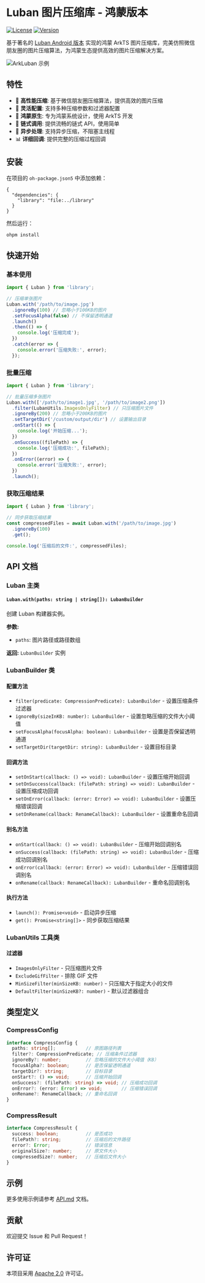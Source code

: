 # Luban 图片压缩库 - 鸿蒙版本

[![License](https://img.shields.io/badge/license-Apache%202.0-blue.svg)](LICENSE)
[![Version](https://img.shields.io/badge/version-1.0.0-green.svg)](oh-package.json5)

基于著名的 [Luban Android 版本](https://github.com/Curzibn/Luban) 实现的鸿蒙 ArkTS 图片压缩库，完美仿照微信朋友圈的图片压缩算法，为鸿蒙生态提供高效的图片压缩解决方案。

![ArkLuban 示例](example.png)

## 特性

- 🚀 **高性能压缩**: 基于微信朋友圈压缩算法，提供高效的图片压缩
- 🔧 **灵活配置**: 支持多种压缩参数和过滤器配置
- 📱 **鸿蒙原生**: 专为鸿蒙系统设计，使用 ArkTS 开发
- 🎯 **链式调用**: 提供流畅的链式 API，使用简单
- 🔄 **异步处理**: 支持异步压缩，不阻塞主线程
- 📊 **详细回调**: 提供完整的压缩过程回调

## 安装

在项目的 `oh-package.json5` 中添加依赖：

```json5
{
  "dependencies": {
    "library": "file:../library"
  }
}
```

然后运行：

```bash
ohpm install
```

## 快速开始

### 基本使用

```typescript
import { Luban } from 'library';

// 压缩单张图片
Luban.with('/path/to/image.jpg')
  .ignoreBy(100) // 忽略小于100KB的图片
  .setFocusAlpha(false) // 不保留透明通道
  .launch()
  .then(() => {
    console.log('压缩完成');
  })
  .catch(error => {
    console.error('压缩失败:', error);
  });
```

### 批量压缩

```typescript
import { Luban } from 'library';

// 批量压缩多张图片
Luban.with(['/path/to/image1.jpg', '/path/to/image2.png'])
  .filter(LubanUtils.ImagesOnlyFilter) // 只压缩图片文件
  .ignoreBy(200) // 忽略小于200KB的图片
  .setTargetDir('/custom/output/dir') // 设置输出目录
  .onStart(() => {
    console.log('开始压缩...');
  })
  .onSuccess((filePath) => {
    console.log('压缩成功:', filePath);
  })
  .onError((error) => {
    console.error('压缩失败:', error);
  })
  .launch();
```

### 获取压缩结果

```typescript
import { Luban } from 'library';

// 同步获取压缩结果
const compressedFiles = await Luban.with('/path/to/image.jpg')
  .ignoreBy(100)
  .get();

console.log('压缩后的文件:', compressedFiles);
```

## API 文档

### Luban 主类

#### `Luban.with(paths: string | string[]): LubanBuilder`

创建 Luban 构建器实例。

**参数:**
- `paths`: 图片路径或路径数组

**返回:** `LubanBuilder` 实例

### LubanBuilder 类

#### 配置方法

- `filter(predicate: CompressionPredicate): LubanBuilder` - 设置压缩条件过滤器
- `ignoreBy(sizeInKB: number): LubanBuilder` - 设置忽略压缩的文件大小阈值
- `setFocusAlpha(focusAlpha: boolean): LubanBuilder` - 设置是否保留透明通道
- `setTargetDir(targetDir: string): LubanBuilder` - 设置目标目录

#### 回调方法

- `setOnStart(callback: () => void): LubanBuilder` - 设置压缩开始回调
- `setOnSuccess(callback: (filePath: string) => void): LubanBuilder` - 设置压缩成功回调
- `setOnError(callback: (error: Error) => void): LubanBuilder` - 设置压缩错误回调
- `setOnRename(callback: RenameCallback): LubanBuilder` - 设置重命名回调

#### 别名方法

- `onStart(callback: () => void): LubanBuilder` - 压缩开始回调别名
- `onSuccess(callback: (filePath: string) => void): LubanBuilder` - 压缩成功回调别名
- `onError(callback: (error: Error) => void): LubanBuilder` - 压缩错误回调别名
- `onRename(callback: RenameCallback): LubanBuilder` - 重命名回调别名

#### 执行方法

- `launch(): Promise<void>` - 启动异步压缩
- `get(): Promise<string[]>` - 同步获取压缩结果

### LubanUtils 工具类

#### 过滤器

- `ImagesOnlyFilter` - 只压缩图片文件
- `ExcludeGifFilter` - 排除 GIF 文件
- `MinSizeFilter(minSizeKB: number)` - 只压缩大于指定大小的文件
- `DefaultFilter(minSizeKB?: number)` - 默认过滤器组合

## 类型定义

### CompressConfig

```typescript
interface CompressConfig {
  paths: string[];           // 原图路径列表
  filter?: CompressionPredicate; // 压缩条件过滤器
  ignoreBy?: number;         // 忽略压缩的文件大小阈值（KB）
  focusAlpha?: boolean;      // 是否保留透明通道
  targetDir?: string;        // 目标目录
  onStart?: () => void;      // 压缩开始回调
  onSuccess?: (filePath: string) => void; // 压缩成功回调
  onError?: (error: Error) => void;       // 压缩错误回调
  onRename?: RenameCallback; // 重命名回调
}
```

### CompressResult

```typescript
interface CompressResult {
  success: boolean;          // 是否成功
  filePath?: string;         // 压缩后的文件路径
  error?: Error;             // 错误信息
  originalSize?: number;     // 原文件大小
  compressedSize?: number;   // 压缩后文件大小
}
```

## 示例

更多使用示例请参考 [API.md](API.md) 文档。

## 贡献

欢迎提交 Issue 和 Pull Request！

## 许可证

本项目采用 [Apache 2.0](LICENSE) 许可证。 